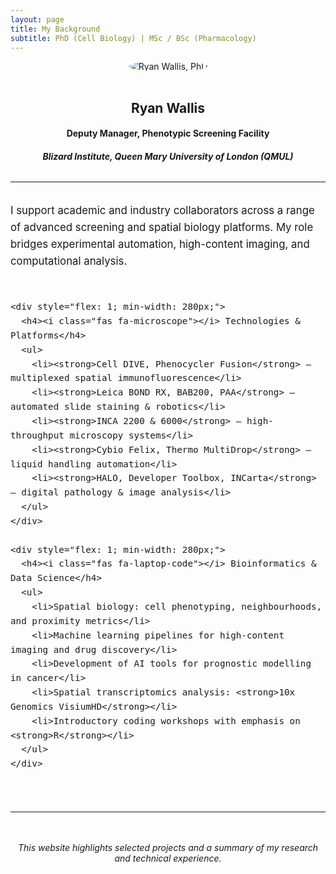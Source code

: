 ```yaml
---
layout: page
title: My Background
subtitle: PhD (Cell Biology) | MSc / BSc (Pharmacology)
---
```


<div style="text-align: center;">
  <img src="https://RyanJWallis.github.io/assets/img/Ryan_2.jpg" alt="Ryan Wallis, PhD" style="max-width: 200px; border-radius: 50%; margin-bottom: 1rem;">
  <h2>Ryan Wallis</h2>
  <h4>Deputy Manager, Phenotypic Screening Facility</h4>
  <h5>Blizard Institute, Queen Mary University of London (QMUL)</h5>
</div>

<hr style="margin: 2rem 0;">

<div class="bio-section" style="margin-top: 2rem; font-size: 1.05rem; line-height: 1.6;">
  <p>
    I support academic and industry collaborators across a range of advanced screening and spatial biology platforms. My role bridges experimental automation, high-content imaging, and computational analysis.
  </p>

  <div style="display: flex; flex-wrap: wrap; gap: 2rem; margin-top: 2rem;">
    
    <div style="flex: 1; min-width: 280px;">
      <h4><i class="fas fa-microscope"></i> Technologies & Platforms</h4>
      <ul>
        <li><strong>Cell DIVE, Phenocycler Fusion</strong> – multiplexed spatial immunofluorescence</li>
        <li><strong>Leica BOND RX, BAB200, PAA</strong> – automated slide staining & robotics</li>
        <li><strong>INCA 2200 & 6000</strong> – high-throughput microscopy systems</li>
        <li><strong>Cybio Felix, Thermo MultiDrop</strong> – liquid handling automation</li>
        <li><strong>HALO, Developer Toolbox, INCarta</strong> – digital pathology & image analysis</li>
      </ul>
    </div>

    <div style="flex: 1; min-width: 280px;">
      <h4><i class="fas fa-laptop-code"></i> Bioinformatics & Data Science</h4>
      <ul>
        <li>Spatial biology: cell phenotyping, neighbourhoods, and proximity metrics</li>
        <li>Machine learning pipelines for high-content imaging and drug discovery</li>
        <li>Development of AI tools for prognostic modelling in cancer</li>
        <li>Spatial transcriptomics analysis: <strong>10x Genomics VisiumHD</strong></li>
        <li>Introductory coding workshops with emphasis on <strong>R</strong></li>
      </ul>
    </div>
  </div>
</div>

<hr style="margin: 3rem 0;">

<p style="text-align: center; font-style: italic;">
  This website highlights selected projects and a summary of my research and technical experience.
</p>
